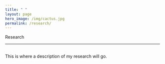 ```yaml
---
title: " "
layout: page
hero_image: /img/cactus.jpg
permalink: /research/
---
```


<div class="container is-max-desktop">
    <p class="title is-2">Research</p>
</div>

<div class="container is-max-desktop">
    <hr>
    <br>
    This is where a description of my research will go.
</div>